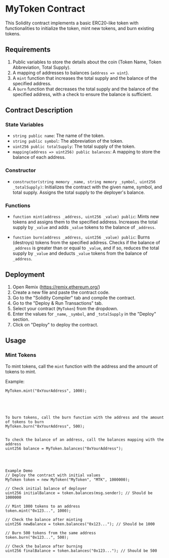 # MyToken Contract

This Solidity contract implements a basic ERC20-like token with functionalities to initialize the token, mint new tokens, and burn existing tokens.

## Requirements
1. Public variables to store the details about the coin (Token Name, Token Abbreviation, Total Supply).
2. A mapping of addresses to balances (`address => uint`).
3. A `mint` function that increases the total supply and the balance of the specified address.
4. A `burn` function that decreases the total supply and the balance of the specified address, with a check to ensure the balance is sufficient.

## Contract Description

### State Variables
- `string public name`: The name of the token.
- `string public symbol`: The abbreviation of the token.
- `uint256 public totalSupply`: The total supply of the token.
- `mapping(address => uint256) public balances`: A mapping to store the balance of each address.

### Constructor
- `constructor(string memory _name, string memory _symbol, uint256 _totalSupply)`: Initializes the contract with the given name, symbol, and total supply. Assigns the total supply to the deployer's balance.

### Functions
- `function mint(address _address, uint256 _value) public`: Mints new tokens and assigns them to the specified address. Increases the total supply by `_value` and adds `_value` tokens to the balance of `_address`.

- `function burn(address _address, uint256 _value) public`: Burns (destroys) tokens from the specified address. Checks if the balance of `_address` is greater than or equal to `_value`, and if so, reduces the total supply by `_value` and deducts `_value` tokens from the balance of `_address`.

## Deployment

1. Open Remix (https://remix.ethereum.org/)
2. Create a new file and paste the contract code.
3. Go to the "Solidity Compiler" tab and compile the contract.
4. Go to the "Deploy & Run Transactions" tab.
5. Select your contract (`MyToken`) from the dropdown.
6. Enter the values for `_name`, `_symbol`, and `_totalSupply` in the "Deploy" section.
7. Click on "Deploy" to deploy the contract.

## Usage

### Mint Tokens
To mint tokens, call the `mint` function with the address and the amount of tokens to mint.

Example:
```solidity
MyToken.mint("0xYourAddress", 1000);





To burn tokens, call the burn function with the address and the amount of tokens to burn
MyToken.burn("0xYourAddress", 500);


To check the balance of an address, call the balances mapping with the address
uint256 balance = MyToken.balances("0xYourAddress");




Example Demo
// Deploy the contract with initial values
MyToken token = new MyToken("MyToken", "MTK", 1000000);

// Check initial balance of deployer
uint256 initialBalance = token.balances(msg.sender); // Should be 1000000

// Mint 1000 tokens to an address
token.mint("0x123...", 1000);

// Check the balance after minting
uint256 newBalance = token.balances("0x123..."); // Should be 1000

// Burn 500 tokens from the same address
token.burn("0x123...", 500);

// Check the balance after burning
uint256 finalBalance = token.balances("0x123..."); // Should be 500
